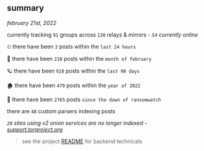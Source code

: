 
## summary
_february 21st, 2022_

currently tracking `91` groups across `130` relays & mirrors - _`54` currently online_

⏲ there have been `3` posts within the `last 24 hours`

🦈 there have been `218` posts within the `month of february`

🪐 there have been `928` posts within the `last 90 days`

🏚 there have been `479` posts within the `year of 2022`

🦕 there have been `2765` posts `since the dawn of ransomwatch`

there are `48` custom parsers indexing posts

_`20` sites using v2 onion services are no longer indexed - [support.torproject.org](https://support.torproject.org/onionservices/v2-deprecation/)_

> see the project [README](https://github.com/thetanz/ransomwatch#ransomwatch--) for backend technicals
